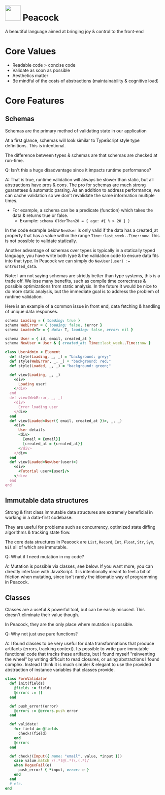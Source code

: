 # <img src="https://user-images.githubusercontent.com/7607387/153535569-5c42a9a9-73bb-447a-a0d9-7aa521ebd52f.png" height=50 /> Peacock

A beautiful language aimed at bringing joy & control to the front-end

# Core Values

- Readable code > concise code
- Validate as soon as possible
- Aesthetics matter
- Be mindful of the costs of abstractions (maintainability & cognitive load)

# Core Features

## Schemas

Schemas are the primary method of validating state in our application

At a first glance, schemas will look similar to TypeScript style type definitions. This is intentional.

The difference between types & schemas are that schemas are checked at run-time.

Q: Isn't this a huge disadvantage since it impacts runtime performance?

A: That is true, runtime validation will always be slower than static, but all abstractions have pros & cons. The pro for schemas are much strong guarantees & automatic parsing. As an addition to address performance, we can cache validation so we don't revalidate the same information multiple times.

- For example, a schema can be a predicate (function) which takes the data & returns true or false.
  - Example: `schema OlderThan20 = { age: #{ % > 20 } }`

In the code example below `NewUser` is only valid if the data has a created_at property that has a value within the range `Time::last_week..Time::now`. This is not possible to validate statically.

Another advantage of schemas over types is typically in a statically typed language, you have write both type & the validation code to ensure data fits into that type. In Peacock we can simply do `NewUser(user) := untrusted_data`.

Note: I am not saying schemas are strictly better than type systems, this is a trade off. We lose many benefits, such as compile time correctness & possible optimizations from static analysis. In the future it would be nice to do more static analysis, but the immediate goal is to address the problem of runtime validation.

Here is an example of a common issue in front end, data fetching & handling of unique data responses.

```ruby
schema Loading = { loading: true }
schema WebError = { loading: false, !error }
schema Loaded<T> = { data: T, loading: false, error: nil }

schema User = { id, email, created_at }
schema NewUser = User & { created_at: Time::last_week..Time::now }

class UserAdmin < Element
  def style(Loading, _, _) = "background: grey;"
  def style(WebError, _, _) = "background: red;"
  def style(Loaded, _, _) = "background: green;"

  def view(Loading, _, _)
    <div>
      Loading user!
    </div>
  end
  def view(WebError, _, _)
    <div>
      Error loading user
    </div>
  end
  def view(Loaded<User({ email, created_at })>, _, _)
    <div>
      User details
      <div>
        [email = {email}]
        [created_at = {created_at}]
      </div>
    </div>
  end
  def view(Loaded<NewUser(user)>)
    <div>
      <Tutorial user={user}/>
    </div>
  end
end
```

## Immutable data structures

Strong & first class immutable data structures are extremely beneficial in working in a data-first codebase.

They are useful for problems such as concurrency, optimized state diffing algorithms & tracking state flow.

The core data structures in Peacock are `List`, `Record`, `Int`, `Float`, `Str`, `Sym`, `Nil` all of which are immutable.

Q: What if I need mutation in my code?

A: Mutation is possible via classes, see below. If you want more, you can directly interface with JavaScript. It is intentionally meant to feel a bit of friction when mutating, since isn't rarely the idiomatic way of programming in Peacock.

## Classes

Classes are a useful & powerful tool, but can be easily misused. This doesn't eliminate their value though.

In Peacock, they are the only place where mutation is possible.

Q: Why not just use pure functions?

A: I found classes to be very useful for data transformations that produce artifacts (errors, tracking context). Its possible to write pure immutable functional code that tracks these artifacts, but I found myself "reinventing the wheel" by writing difficult to read closures, or using abstractions I found complex. Instead I think it is much simpler & elegant to use the provided abstraction of instance variables that classes provide.

```ruby
class FormValidator
  def init(fields)
    @fields := fields
    @errors := []
  end

  def push_error!(error)
    @errors := @errors.push error
  end

  def validate!
    for field in @fields
      check!(field)
    end
    @errors
  end

  def check!(Input({ name: "email", value, *input }))
    case value.match /(.*)@(.*)\.(.*)/
    when RegexFail(e)
      push_error! { *input, error: e }
    end
  end
  # etc.
end
```
